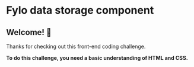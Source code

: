 # Fylo data storage component

## Welcome! 👋

Thanks for checking out this front-end coding challenge.


**To do this challenge, you need a basic understanding of HTML and CSS.**
